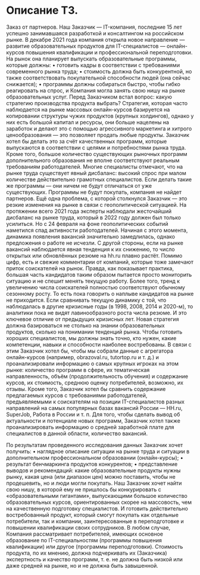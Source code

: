 # Описание ТЗ.
Заказ от партнеров. 
Наш Заказчик — IT-компания, последние 15 лет успешно занимавшаяся разработкой и консалтингом на российском рынке. В декабре 2021 года компания открыла новое направление — развитие образовательных продуктов для IT-специалистов — онлайн-курсов повышения квалификации и профессиональной переподготовки. На рынок она планирует выпускать образовательные программы, которые должны: 
•	готовить кадры в соответствии с требованиями современного рынка труда;
•	стоимость должна быть конкурентной, но также соответствовать покупательной способности людей (она сейчас снижается);
•	программы должны собираться быстро, чтобы гибко реагировать на спрос, и Компания могла занять свою нишу на рынке образовательных услуг.
Перед Заказчиком встал вопрос: какую стратегию производства продукта выбрать? Стратегия, которая часто наблюдается на рынке массовых онлайн-курсов базируется на копировании структуры чужих продуктов (крупных холдингов), однако у них есть большой капитал и ресурсы, они больше нацелены на заработок и делают это с помощью агрессивного маркетинга и хитрого ценообразования — это позволяет продать любые продукты. Заказчик хотел бы делать это за счёт качественных программ, которые выпускаются в соответствии с целями и потребностями рынка труда.
Кроме того, большое количество существующих рыночных программ дополнительного образования не вполне соответствуют реальным требованиям работодателей. Многие специалисты отмечают, что на рынке труда существует явный дисбаланс: высокий спрос при малом количестве действительно грамотных специалистов. Если делать такие же программы — они ничем не будут отличаться от уже существующих. Программы не будут покупать, компания не найдет партнеров. 
Ещё одна проблема, с которой столкнулся Заказчик — это резкие изменения на рынке в связи с геополитической ситуацией. На протяжении всего 2021 года эксперты наблюдали жесточайший дисбаланс на рынке труда, который в 2022 году должен был только усилиться. Но с 24 февраля на фоне геополитических событий наметился спад активности работодателей. Начиная с этого момента, динамика появления вакансий значительно замедлилась, однако предложения о работе не исчезли. С другой стороны, если на рынке вакансий наблюдается явная тенденция к их снижению, то число открытых или обновлённых резюме на hh.ru плавно растёт. Помимо цифр, есть и свежие комментарии от компаний, которые тоже замечают приток соискателей на рынок. Правда, как показывает практика, большая часть кандидатов таким образом пытается просто мониторить ситуацию и не спешит менять текущую работу. Более того, тренд к увеличению числа соискателей полностью соответствуют обычному сезонному росту. То есть пока говорить о наплыве кандидатов на рынке не приходится. Если сравнивать текущую динамику с той, что наблюдалась в другие кризисные годы (в 1998, 2008, 2014 и 2020-м), то аналитики пока не видят лавинообразного роста числа резюме. И это ключевое отличие от предыдущих кризисных лет.
Новая стратегия должна базироваться не столько на знании образовательных продуктов, сколько на понимании тенденций рынка. Чтобы готовить хороших специалистов, мы должны знать точно, кто нужен, какие компетенции, навыки и способности наиболее востребованы.
В связи с этим Заказчик хотел бы, чтобы мы собрали данные с агрегатора онлайн-курсов (например, obrazoval.ru, tutortop.ru и т. д.) и проанализировали информацию о самых крупных игроках на этом рынке: количество программ в сфере, их тематическая направленность, объём (продолжительность обучения) и содержание курсов, их стоимость, среднюю оценку потребителей, возможно, их отзывы. 
Кроме того, Заказчик хотел бы сравнить содержание предлагаемых курсов с требованиями работодателей, предъявляемыми к соискателям на позиции IT-специалистов разных направлений на самых популярных базах вакансий России — HH.ru, SuperJob, Работа в России и т. п. Для того, чтобы сделать вывод об актуальности и потенциале новых программ, Заказчик хотел также проанализировать информацию о средней заработной плате для специалистов в данной области, количество вакансий.  

По результатам проведенного исследования данных Заказчик хочет получить:
•	наглядное описание ситуации на рынке труда и ситуации в дополнительном профессиональном образовании (онлайн-курсы);
•	результат бенчмаркинга продуктов конкурентов;
•	представление выводов и рекомендаций: какие образовательные продукты нужны рынку, какая цена (или диапазон цен) можно поставить, чтобы не продешевить, но и люди могли покупать.
Наш Заказчик хочет найти свою нишу, в которой ему не пришлось бы конкурировать с «образовательными гигантами», выпускающими большое количество образовательных курсов, ориентированных скорее на массовость, чем на качественную подготовку специалистов. И готовить действительно востребованный продукт, который смогут покупать как отдельные потребители, так и компании, заинтересованные в переподготовке и повышении квалификации своих сотрудников. В любом случае, Компания рассматривает потребителей, имеющих основное образование по IT-специальностям (программы повышения квалификации) или другое (программы переподготовки). Стоимость продукта, по их мнению, должна подчеркивать их (Заказчика) экспертность и качество программ, т. е. не должна быть низкой или даже средней на рынке, но и не должна быть завышенной.
